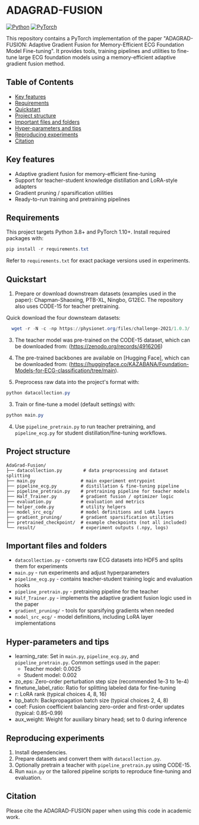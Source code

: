 # ADAGRAD-FUSION

[![Python](https://img.shields.io/badge/python-3.8%2B-blue)](https://www.python.org/downloads/)
[![PyTorch](https://img.shields.io/badge/pytorch-1.10%2B-orange)](https://pytorch.org/)

This repository contains a PyTorch implementation of the paper "ADAGRAD-FUSION: Adaptive Gradient Fusion for Memory-Efficient ECG Foundation Model Fine-tuning". It provides tools, training pipelines and utilities to fine-tune large ECG foundation models using a memory-efficient adaptive gradient fusion method.

## Table of Contents
- [Key features](#-key-features)
- [Requirements](#️-requirements)
- [Quickstart](#-quickstart)
- [Project structure](#-project-structure)
- [Important files and folders](#️-important-files-and-folders)
- [Hyper-parameters and tips](#-hyper-parameters-and-tips)
- [Reproducing experiments](#-reproducing-experiments)
- [Citation](#-citation)

## Key features

- Adaptive gradient fusion for memory-efficient fine-tuning
- Support for teacher-student knowledge distillation and LoRA-style adapters
- Gradient pruning / sparsification utilities
- Ready-to-run training and pretraining pipelines

## Requirements

This project targets Python 3.8+ and PyTorch 1.10+. Install required packages with:

```powershell
pip install -r requirements.txt
```

Refer to `requirements.txt` for exact package versions used in experiments.

## Quickstart

1. Prepare or download downstream datasets (examples used in the paper): Chapman-Shaoxing, PTB-XL, Ningbo, G12EC. The repository also uses CODE-15 for teacher pretraining.

Quick download the four downsteam datasets: 
```powershell
  wget -r -N -c -np https://physionet.org/files/challenge-2021/1.0.3/
```

3. The teacher model was pre-trained on the CODE-15 dataset, which can be downloaded from:
(https://zenodo.org/records/4916206)

4. The pre-trained backbones are available on [Hugging Face], which can be downloaded from:
(https://huggingface.co/KAZABANA/Foundation-Models-for-ECG-classification/tree/main).

2. Preprocess raw data into the project's format with:

```powershell
python datacollection.py
```

3. Train or fine-tune a model (default settings) with:

```powershell
python main.py
```

4. Use `pipeline_pretrain.py` to run teacher pretraining, and `pipeline_ecg.py` for student distillation/fine-tuning workflows.

## Project structure

```
AdaGrad-Fusion/
├── datacollection.py        # data preprocessing and dataset splitting
├── main.py                 # main experiment entrypoint
├── pipeline_ecg.py         # distillation & fine-tuning pipeline
├── pipeline_pretrain.py    # pretraining pipeline for teacher models
├── Half_Trainer.py         # gradient fusion / optimizer logic
├── evaluation.py           # evaluation and metrics
├── helper_code.py          # utility helpers
├── model_src_ecg/          # model definitions and LoRA layers
├── gradient_pruning/       # gradient sparsification utilities
├── pretrained_checkpoint/  # example checkpoints (not all included)
└── result/                 # experiment outputs (.npy, logs)
```

## Important files and folders

- `datacollection.py` - converts raw ECG datasets into HDF5 and splits them for experiments
- `main.py` - run experiments and adjust hyperparameters
- `pipeline_ecg.py` - contains teacher-student training logic and evaluation hooks
- `pipeline_pretrain.py` - pretraining pipeline for the teacher
- `Half_Trainer.py` - implements the adaptive gradient fusion logic used in the paper
- `gradient_pruning/` - tools for sparsifying gradients when needed
- `model_src_ecg/` - model definitions, including LoRA layer implementations

## Hyper-parameters and tips

- learning_rate: Set in `main.py`, `pipeline_ecg.py`, and `pipeline_pretrain.py`. Common settings used in the paper:
  - Teacher model: 0.0025
  - Student model: 0.002
- zo_eps: Zero-order perturbation step size (recommended 1e-3 to 1e-4)
- finetune_label_ratio: Ratio for splitting labeled data for fine-tuning
- r: LoRA rank (typical choices 4, 8, 16)
- bp_batch: Backpropagation batch size (typical choices 2, 4, 8)
- coef: Fusion coefficient balancing zero-order and first-order updates (typical: 0.85–0.99)
- aux_weight: Weight for auxiliary binary head; set to 0 during inference

## Reproducing experiments

1. Install dependencies.
2. Prepare datasets and convert them with `datacollection.py`.
3. Optionally pretrain a teacher with `pipeline_pretrain.py` using CODE-15.
4. Run `main.py` or the tailored pipeline scripts to reproduce fine-tuning and evaluation.

## Citation

Please cite the ADAGRAD-FUSION paper when using this code in academic work. 

